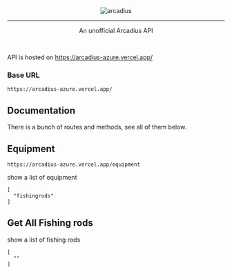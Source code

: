 <div  align="center">
<img  src="https://media.discordapp.net/attachments/1034547508665389058/1079063388048588820/800.png"  alt="arcadius"></a>
<hr>
<p>An unofficial Arcadius API</p>
</div>
<br>

API is hosted on https://arcadius-azure.vercel.app/  

### Base URL

```
https://arcadius-azure.vercel.app/
```

## Documentation
There is a bunch of routes and methods, see all of them below.
<br>

## Equipment

```
https://arcadius-azure.vercel.app/equipment
```

show a list of equipment

```
[
  "fishingrods"
]
```

## Get All Fishing rods
show a list of fishing rods

```
[
  ""
]
```